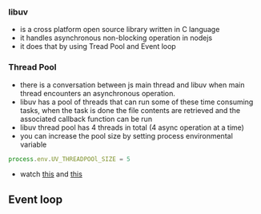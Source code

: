 ### libuv
- is a cross platform open source library written in C language
- it handles asynchronous non-blocking operation in nodejs
- it does that by using Tread Pool and Event loop

### Thread Pool
- there is a conversation between js main thread and libuv when main thread encounters an asynchronous operation.
- libuv has a pool of threads that can run some of these time consuming tasks, when the task is done the file contents are retrieved and the associated callback function can be run
- libuv thread pool has 4 threads in total (4 async operation at a time)
- you can increase the pool size by setting process environmental variable
```js
process.env.UV_THREADPOOl_SIZE = 5
```
- watch [this](https://youtu.be/I1sqnbJ1Fno?si=SGW1DyF2AtVtu2lw) and [this](https://youtu.be/3JYNNf3Iljo?si=4Fbx7DLkXTq5QrHV)

## Event loop
